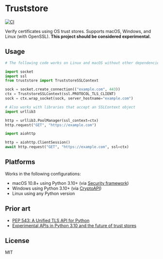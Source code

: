 # Truststore

[![CI](https://github.com/sethmlarson/truststore/actions/workflows/ci.yml/badge.svg)](https://github.com/sethmlarson/truststore/actions/workflows/ci.yml)

Verify certificates using OS trust stores. Supports macOS, Windows, and Linux (with OpenSSL). **This project should be considered experimental.**

## Usage

```python
# The following code works on Linux and macOS without other dependencies.

import socket
import ssl
from truststore import TruststoreSSLContext

sock = socket.create_connection(("example.com", 443))
ctx = TruststoreSSLContext(ssl.PROTOCOL_TLS_CLIENT)
sock = ctx.wrap_socket(sock, server_hostname="example.com")

# Also works with libraries that accept an SSLContext object
import urllib3

http = urllib3.PoolManager(ssl_context=ctx)
http.request("GET", "https://example.com")

import aiohttp

http = aiohttp.ClientSession()
await http.request("GET", "https://example.com", ssl=ctx)
```

## Platforms

Works in the following configurations:

- macOS 10.8+ using Python 3.10+ (via [Security framework](https://developer.apple.com/documentation/security))
- Windows using Python 3.10+ (via [CryptoAPI](https://docs.microsoft.com/en-us/windows/win32/seccrypto/cryptography-functions#certificate-verification-functions))
- Linux using any Python version

## Prior art

- [PEP 543: A Unified TLS API for Python](https://www.python.org/dev/peps/pep-0543)
- [Experimental APIs in Python 3.10 and the future of trust stores](https://sethmlarson.dev/blog/2021-11-27/experimental-python-3.10-apis-and-trust-stores)

## License

MIT
